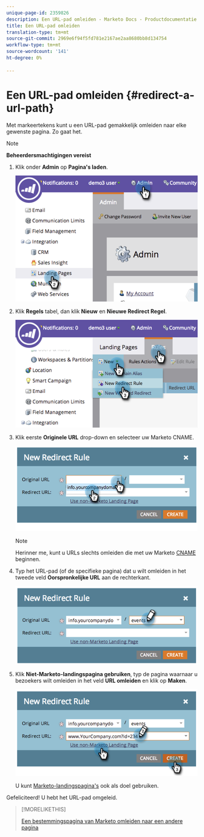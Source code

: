 ```yaml
---
unique-page-id: 2359826
description: Een URL-pad omleiden - Marketo Docs - Productdocumentatie
title: Een URL-pad omleiden
translation-type: tm+mt
source-git-commit: 2969e6f94f5fd781e2167ae2aa8680bb8d134754
workflow-type: tm+mt
source-wordcount: '141'
ht-degree: 0%

---
```



# Een URL-pad omleiden {#redirect-a-url-path}

Met markeertekens kunt u een URL-pad gemakkelijk omleiden naar elke gewenste pagina. Zo gaat het.

>[!NOTE]
>
>**Beheerdersmachtigingen vereist**

1. Klik onder **Admin** op **Pagina&#39;s laden**.

   ![](assets/image2014-9-18-13-3a43-3a29.png)

1. Klik **Regels** tabel, dan klik **Nieuw** en **Nieuwe Redirect Regel**.

   ![](assets/image2014-9-18-13-3a43-3a40.png)

1. Klik eerste **Originele URL** drop-down en selecteer uw Marketo CNAME.

   ![](assets/image2014-9-18-13-3a43-3a49.png)

   >[!NOTE]
   >
   >Herinner me, kunt u URLs slechts omleiden die met uw Marketo [CNAME](/help/marketo/product-docs/demand-generation/landing-pages/landing-page-actions/customize-your-landing-page-urls-with-a-cname.md) beginnen.

1. Typ het URL-pad (of de specifieke pagina) dat u wilt omleiden in het tweede veld **Oorspronkelijke URL** aan de rechterkant.

   ![](assets/image2014-9-18-13-3a43-3a59.png)

1. Klik **Niet-Marketo-landingspagina gebruiken**, typ de pagina waarnaar u bezoekers wilt omleiden in het veld **URL omleiden** en klik op **Maken**.

   ![](assets/image2014-9-18-13-3a44-3a7.png)

   U kunt [Marketo-landingspagina&#39;s](/help/marketo/product-docs/demand-generation/landing-pages/landing-page-actions/redirect-a-marketo-landing-page-to-another-page.md) ook als doel gebruiken.

Gefeliciteerd! U hebt het URL-pad omgeleid.

>[!MORELIKETHIS]
>
>[Een bestemmingspagina van Marketo omleiden naar een andere pagina](/help/marketo/product-docs/demand-generation/landing-pages/landing-page-actions/redirect-a-marketo-landing-page-to-another-page.md)
